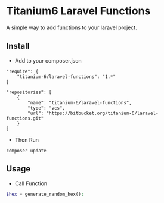 # Titanium6 Laravel Functions #

A simple way to add functions to your laravel project.

## Install ##
- Add to your composer.json
```
"require": {
    "titanium-6/laravel-functions": "1.*"
}

"repositories": [
    {
        "name": "titanium-6/laravel-functions",
        "type": "vcs",
        "url": "https://bitbucket.org/titanium-6/laravel-functions.git"
    }
]
```
- Then Run
```
composer update
```

## Usage ##

- Call Function
```php
$hex = generate_random_hex();
```